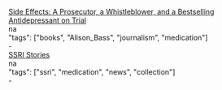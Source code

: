 [Side Effects: A Prosecutor, a Whistleblower, and a Bestselling Antidepressant on Trial](http://a.co/0BuSDiT)<br />
na<br />
"tags": ["books", "Alison_Bass", "journalism", "medication"]<br />
-<br />
[SSRI Stories](https://ssristories.org/)<br />
na<br />
"tags": ["ssri", "medication", "news", "collection"]<br />
-<br />
